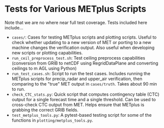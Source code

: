 # Tests for Various METplus Scripts

Note that we are no where near full test coverage. Tests included here include...

- `cases/`: Cases for testing METplus scripts and plotting scripts. Useful to check whether updating to a new version of MET or porting to a new machine changes the verification output. Also useful when developing new scripts or plotting capabilities.
- `run_ceil_preprocess_test.sh`: Test ceiling preprocess capabilities (conversion from GRIB to netCDF using RegridDataPlane and converting ceilings to m AGL using Python)
- `run_test_cases.sh`: Script to run the test cases. Includes running the METplus scripts for precip_radar and upper_air verification, then comparing to the "true" MET output in `cases/truth`. Takes about 90 min to run.
- `check_CTC_stats.py`: Quick script that computes contingency table (CTC) output for a single forecast time and a single threshold. Can be used to cross-check CTC output from MET. Helps ensure that METplus is grabbing the correct GRIB fields.
- `test_metplus_tools.py`: A pytest-based testing script for some of the functions in `plotting/metplus_tools.py`.
